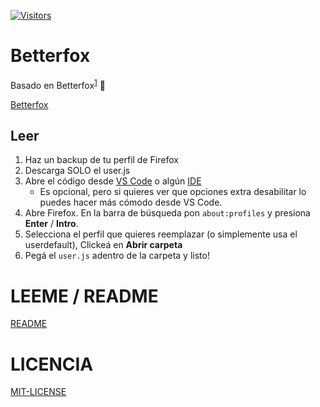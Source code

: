 
[![Visitors](https://hits.seeyoufarm.com/api/count/incr/badge.svg?url=https%3A%2F%2Fgithub.com%2Fbautitobal%2Ffirefox-config&count_bg=%2379C83D&title_bg=%23555555&icon=&icon_color=%23E7E7E7&title=visitors&edge_flat=false)](https://hits.seeyoufarm.com)

# Betterfox
Basado en Betterfox<sup>[1](https://medium.com/@mihirgrand/comparing-popular-firefox-forks-6fa83fdfdaad#:~:text=31%25%20more%20than%20vanilla%20Firefox)</sup> :rocket:

[Betterfox](https://github.com/yokoffing/Betterfox)

## Leer

1) Haz un backup de tu perfil de Firefox
2) Descarga SOLO el user.js
3) Abre el código desde [VS Code](https://code.visualstudio.com/) o algún [IDE](https://es.wikipedia.org/wiki/Entorno_de_desarrollo_integrado)
   * Es opcional, pero si quieres ver que opciones extra desabilitar lo puedes hacer más cómodo desde VS Code.
4) Abre Firefox. En la barra de búsqueda pon `about:profiles` y presiona **Enter** / **Intro**.
5) Selecciona el perfil que quieres reemplazar (o simplemente usa el userdefault), Clickeá en **Abrir carpeta**
6) Pegá el `user.js` adentro de la carpeta y listo!

# LEEME / README
[README](https://github.com/bautitobal/firefox-config/blob/main/README.md)

# LICENCIA
[MIT-LICENSE](https://github.com/bautitobal/firefox-config/blob/main/LICENSE)
